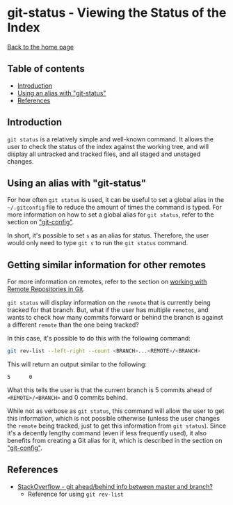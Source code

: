 git-status - Viewing the Status of the Index
============================================

[Back to the home page](../README.md)

Table of contents
-----------------

- [Introduction](#introduction)
- [Using an alias with "git-status"](#using-an-alias-with-git-status)
- [References](#references)

Introduction
------------

`git status` is a relatively simple and well-known command. It allows the user to check the status of the index against the working tree, and will display all untracked and tracked files, and all staged and unstaged changes.

Using an alias with "git-status"
--------------------------------

For how often `git status` is used, it can be useful to set a global alias in the `~/.gitconfig` file to reduce the amount of times the command is typed. For more information on how to set a global alias for `git status`, refer to the section on ["git-config"](git-config.md#global-configs-for-git-aliases).

In short, it's possible to set `s` as an alias for status. Therefore, the user would only need to type `git s` to run the `git status` command.

Getting similar information for other remotes
---------------------------------------------

For more information on remotes, refer to the section on [working with Remote Repositories in Git](git-remote.md).

`git status` will display information on the `remote` that is currently being tracked for that branch. But, what if the user has multiple `remotes`, and wants to check how many commits forward or behind the branch is against a different `remote` than the one being tracked?

In this case, it's possible to do this with the following command:

```bash
git rev-list --left-right --count <BRANCH>...<REMOTE>/<BRANCH>
```

This will return an output similar to the following:

```
5      0
```

What this tells the user is that the current branch is 5 commits ahead of `<REMOTE>/<BRANCH>` and 0 commits behind.

While not as verbose as `git status`, this command will allow the user to get this information, which is not possible otherwise (unless the user changes the `remote` being tracked, just to get this information from `git status`). Since it's a decently lengthy command (even if less frequently used), it also benefits from creating a Git alias for it, which is described in the section on ["git-config"](git-config.md#global-configs-for-git-aliases).

References
----------

- [StackOverflow - git ahead/behind info between master and branch?](https://stackoverflow.com/questions/20433867/git-ahead-behind-info-between-master-and-branch)
    - Reference for using `git rev-list`
